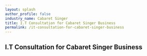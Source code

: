 ```yaml
---
layout: splash 
author_profile: false 
industry_name: Cabaret Singer
title: I.T Consultation for Cabaret Singer Business
permalink: /it-consultation-for-cabaret-singer-business
---
```


## I.T Consultation for Cabaret Singer Business
